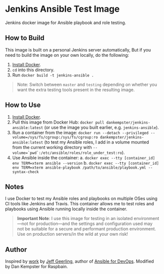 # Jenkins Ansible Test Image

Jenkins docker image for Ansible playbook and role testing.

## How to Build

This image is built on a personal Jenkins server automatically, But if you 
need to build the image on your own locally, do the following:

  1. [Install Docker](https://docs.docker.com/engine/installation/).
  2. `cd` into this directory.
  3. Run `docker build -t jenkins-ansible .`

> Note: Switch between `master` and `testing` depending on whether you want the extra testing tools present in the resulting image.

## How to Use

  1. [Install Docker](https://docs.docker.com/engine/installation/).
  2. Pull this image from Docker Hub: `docker pull dankempster/jenkins-ansible:latest` (or use the image you built earlier, e.g. `jenkins-ansible`).
  3. Run a container from the image: `docker run --detach --privileged --volume=/sys/fs/cgroup:/sys/fs/cgroup:ro dankempster/jenkins-ansible:latest` (to test my Ansible roles, I add in a volume mounted from the current working directory with ``--volume=`pwd`:/etc/ansible/roles/role_under_test:ro``).
  4. Use Ansible inside the container:
    a. `docker exec --tty [container_id] env TERM=xterm ansible --version`
    b. `docker exec --tty [container_id] env TERM=xterm ansible-playbook /path/to/ansible/playbook.yml --syntax-check`

## Notes

I use Docker to test my Ansible roles and playbooks on multiple OSes using CI tools like Jenkins and Travis. This container allows me to test roles and playbooks using Ansible running locally inside the container.

> **Important Note**: I use this image for testing in an isolated environment—not for production—and the settings and configuration used may not be suitable for a secure and performant production environment. Use on production servers/in the wild at your own risk!

## Author

Inspired by [work](https://github.com/geerlingguy/docker-debian9-ansible) by [Jeff Geerling](https://www.jeffgeerling.com/), author of [Ansible for DevOps](https://www.ansiblefordevops.com/). Modified by Dan Kempster for Raspbain.
